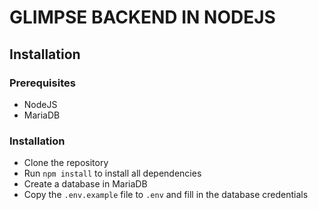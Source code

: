 # GLIMPSE BACKEND IN NODEJS
## Installation
### Prerequisites
- NodeJS
- MariaDB

### Installation
- Clone the repository
- Run `npm install` to install all dependencies
- Create a database in MariaDB
- Copy the `.env.example` file to `.env` and fill in the database credentials
